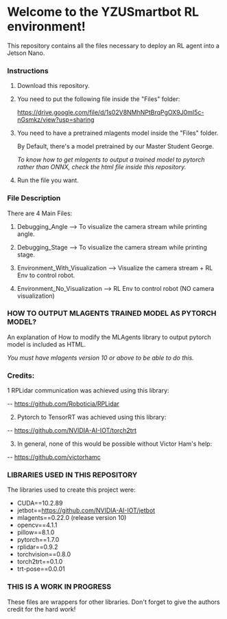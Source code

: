 # Welcome to the YZUSmartbot RL environment! 

This repository contains all the files necessary to deploy an RL agent into a Jetson Nano.

### Instructions

1. Download this repository.

2. You need to put the following file inside the "Files" folder:

    https://drive.google.com/file/d/1s02V8NMhNPtBrqPgOX9J0mI5c-nGsmkz/view?usp=sharing

3. You need to have a pretrained mlagents model inside the "Files" folder. 

    By Default, there's a model pretrained by our Master Student George.

    *To know how to get mlagents to output a trained model to pytorch rather than ONNX, 
    check the html file inside this repository.*

4. Run the file you want.

### File Description 

There are 4 Main Files:

1. Debugging_Angle --> To visualize the camera stream while printing angle.

2. Debugging_Stage --> To visualize the camera stream while printing stage.

3. Environment_With_Visualization --> Visualize the camera stream + RL Env to control robot.

4. Environment_No_Visualization --> RL Env to control robot (NO camera visualization)

###  HOW TO OUTPUT MLAGENTS TRAINED MODEL AS PYTORCH MODEL? 

An explanation of How to modify the MLAgents library to output pytorch model is included as HTML.

*You must have mlagents version 10 or above to be able to do this.* 

### Credits:

1 RPLidar communication was achieved using this library: 

-- https://github.com/Roboticia/RPLidar

2. Pytorch to TensorRT was achieved using this library:

-- https://github.com/NVIDIA-AI-IOT/torch2trt

3. In general, none of this would be possible without Victor Ham's help:

-- https://github.com/victorhamc

###  LIBRARIES USED IN THIS REPOSITORY

The libraries used to create this project were:

+ CUDA==10.2.89
+ jetbot==https://github.com/NVIDIA-AI-IOT/jetbot
+ mlagents==0.22.0 (release version 10)
+ opencv==4.1.1
+ pillow==8.1.0
+ pytorch==1.7.0
+ rplidar==0.9.2
+ torchvision==0.8.0
+ torch2trt==0.1.0
+ trt-pose==0.0.01

### THIS IS A WORK IN PROGRESS

These files are wrappers for other libraries. Don't forget to give the authors
credit for the hard work!
